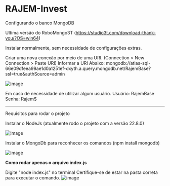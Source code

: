 # RAJEM-Invest

Configurando o banco MongoDB

Ultima versão do RoboMongo3T (https://studio3t.com/download-thank-you/?OS=win64)

Instalar normalmente, sem necessidade de configurações extras.

Criar uma nova conexão por meio de uma URI.
(Connection > New Connection > Paste URI)
Informar a URI Abaixo:
mongodb://atlas-sql-66e09dfeea99ae1d0a1251ef-dxyth.a.query.mongodb.net/RajemBase?ssl=true&authSource=admin

![image](https://github.com/user-attachments/assets/6b19af82-e4d2-4d73-a976-e3ce1ab45170)

Em caso de necessidade de utilizar algum usuário.
Usuário: RajemBase
Senha: Rajem$

------------------------------------------------

Requisitos para rodar o projeto

Instalar o NodeJs (atualmente rodo o projeto com a versão 22.8.0)

![image](https://github.com/user-attachments/assets/285c703e-3d1f-4a3e-ac83-b9762edcd3c9)

Instalar o MongoDb para reconhecer os comandos (npm install mongodb)

![image](https://github.com/user-attachments/assets/7a595e33-64c7-47e5-9a40-129a65676628)

**Como rodar apenas o arquivo index.js**

Digite "node index.js" no terminal
Certifique-se de estar na pasta correta para executar o comando.
![image](https://github.com/user-attachments/assets/a53b3746-b5bd-4b91-bf15-6a790c3a4acd)
